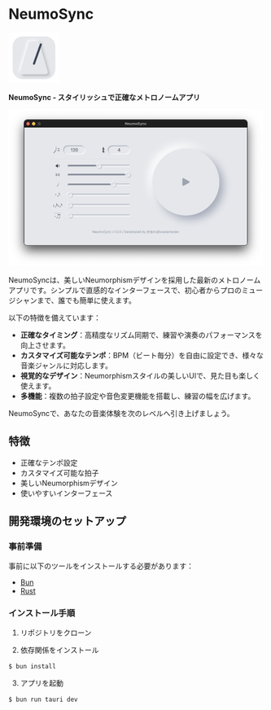 # NeumoSync

<img src="./icon.png" width="100px">

**NeumoSync - スタイリッシュで正確なメトロノームアプリ**

<img src="./screenshot.png" width="500px">

NeumoSyncは、美しいNeumorphismデザインを採用した最新のメトロノームアプリです。シンプルで直感的なインターフェースで、初心者からプロのミュージシャンまで、誰でも簡単に使えます。

以下の特徴を備えています：

- **正確なタイミング**：高精度なリズム同期で、練習や演奏のパフォーマンスを向上させます。
- **カスタマイズ可能なテンポ**：BPM（ビート毎分）を自由に設定でき、様々な音楽ジャンルに対応します。
- **視覚的なデザイン**：Neumorphismスタイルの美しいUIで、見た目も楽しく使えます。
- **多機能**：複数の拍子設定や音色変更機能を搭載し、練習の幅を広げます。

NeumoSyncで、あなたの音楽体験を次のレベルへ引き上げましょう。

## 特徴

- 正確なテンポ設定
- カスタマイズ可能な拍子
- 美しいNeumorphismデザイン
- 使いやすいインターフェース

## 開発環境のセットアップ

### 事前準備

事前に以下のツールをインストールする必要があります：

- [Bun](https://bun.sh/)
- [Rust](https://www.rust-lang.org/)

### インストール手順

1. リポジトリをクローン

2. 依存関係をインストール

```bash
$ bun install
```

3. アプリを起動

```bash
$ bun run tauri dev
```
